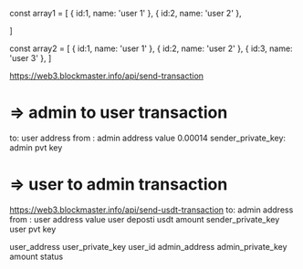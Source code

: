const array1 = [
{
id:1,
name: 'user 1'
},
{
id:2,
name: 'user 2'
},

]

const array2 = [
{
id:1,
name: 'user 1'
},
{
id:2,
name: 'user 2'
},
{
id:3,
name: 'user 3'
},
]

https://web3.blockmaster.info/api/send-transaction

# => admin to user transaction

to: user address
from : admin address
value 0.00014
sender_private_key: admin pvt key

# => user to admin transaction

https://web3.blockmaster.info/api/send-usdt-transaction
to: admin address
from : user address
value user deposti usdt amount
sender_private_key user pvt key

user_address
user_private_key
user_id
admin_address
admin_private_key
amount
status
